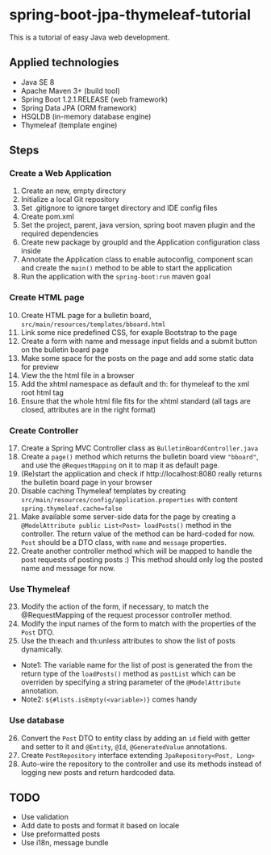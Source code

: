spring-boot-jpa-thymeleaf-tutorial
==================================

This is a tutorial of easy Java web development.

Applied technologies
--------------------

* Java SE 8
* Apache Maven 3+ (build tool)
* Spring Boot 1.2.1.RELEASE (web framework)
* Spring Data JPA (ORM framework)
* HSQLDB (in-memory database engine)
* Thymeleaf (template engine)

Steps
-----

### Create a Web Application
1. Create an new, empty directory
2. Initialize a local Git repository
3. Set .gitignore to ignore target directory and IDE config files
4. Create pom.xml
5. Set the project, parent, java version, spring boot maven plugin and the required dependencies
6. Create new package by groupId and the Application configuration class inside
7. Annotate the Application class to enable autoconfig, component scan and create the `main()` method to be able to start the application
8. Run the application with the `spring-boot:run` maven goal

### Create HTML page
10. Create HTML page for a bulletin board, `src/main/resources/templates/bboard.html`
11. Link some nice predefined CSS, for exaple Bootstrap to the page
12. Create a form with name and message input fields and a submit button on the bulletin board page
13. Make some space for the posts on the page and add some static data for preview
13. View the the html file in a browser
14. Add the xhtml namespace as default and th: for thymeleaf to the xml root html tag
15. Ensure that the whole html file fits for the xhtml standard (all tags are closed, attributes are in the right format)

### Create Controller
17. Create a Spring MVC Controller class as `BulletinBoardController.java`
18. Create a `page()` method which returns the bulletin board view `"bboard"`, and use the `@RequestMapping` on it to map it as default page.
19. (Re)start the application and check if http://localhost:8080 really returns the bulletin board page in your browser
20. Disable caching Thymeleaf templates by creating `src/main/resources/config/application.properties` with content `spring.thymeleaf.cache=false`
21. Make available some server-side data for the page by creating a `@ModelAttribute public List<Post> loadPosts()` method in the controller. The return value of the method can be hard-coded for now. `Post` should be a DTO class, with `name` and `message` properties.
22. Create another controller method which will be mapped to handle the post requests of posting posts :) This method should only log the posted name and message for now.

### Use Thymeleaf
23. Modify the action of the form, if necessary, to match the @RequestMapping of the request processor controller method.
24. Modify the input names of the form to match with the properties of the `Post` DTO.
25. Use the th:each and th:unless attributes to show the list of posts dynamically.
  * Note1: The variable name for the list of post is generated the from the return type of the `loadPosts()` method as `postList` which can be overriden by specifying a string parameter of the `@ModelAttribute` annotation.
  * Note2: `${#lists.isEmpty(<variable>)}` comes handy

### Use database
26. Convert the `Post` DTO to entity class by adding an `id` field with getter and setter to it and `@Entity`, `@Id`,  `@GeneratedValue` annotations.
27. Create `PostRepository` interface extending `JpaRepository<Post, Long>`
28. Auto-wire the repository to the controller and use its methods instead of logging new posts and return hardcoded data.

## TODO
* Use validation
* Add date to posts and format it based on locale
* Use preformatted posts
* Use i18n, message bundle
